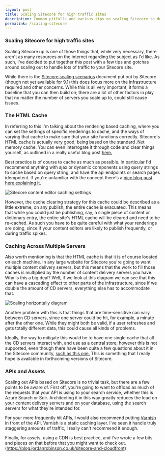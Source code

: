 ```yaml
---
layout: post
title: Scaling Sitecore for high traffic sites
description: Common pitfalls and various tips on scaling Sitecore to deal with huge traffic.
permalink: /scaling-sitecore
---
```


### Scaling Sitecore for high traffic sites

Scaling Sitecore up is one of those things that, while very necessary, there aren't as many resources on the internet regarding the subject as I'd like. As such, I've decided to put together this post with a few tips and gotchas around scaling out to handle lots of traffic to your Sitecore site.

While there is the [Sitecore scaling scenarios](https://doc.sitecore.com/developers/90/platform-administration-and-architecture/en/sitecore-scaling-scenarios.html) document put out by Sitecore (though not yet available for 9.1) this does focus more on the infrastructure required and other concerns. While this is all very important, it forms a baseline that you can then build on; there are a lot of other factors in play that no matter the number of servers you scale up to, could still cause issues.

### The HTML Cache

In referring to this I'm talking about the rendering based caching, where you can set the settings of specific renderings to cache, and the ways of varying that cache to make sure that your site functions correctly. Sitecore's HTML cache is actually very good; being based on the standard .Net memory cache. You can even interrogate it through code and clear things yourself, as outlined in a really useful blog post [here.](https://briancaos.wordpress.com/2018/10/31/sitecore-9-caching-sitecore-caching-cachemanager-getallcaches-changed-from-sitecore-8/)

Best practice is of course to cache as much as possible. In particular I'd recommend anything with ajax or dynamic components using query strings to cache based on query string, and have the api endpoints or search pages idempotent. If you're unfamiliar with the concept there's a [nice blog post here explaining it.](http://cloudingmine.com/idempotence-what-is-it-and-why-should-i-care/)

![Sitecore content editor caching settings](https://user-images.githubusercontent.com/1202911/56134765-25bedd80-5f87-11e9-8492-846f7b167696.jpg)

However, the cache clearing strategy for this cache could be described as a little extreme; on any publish, the entire cache is evacuated. This means that while you could just be publishing, say, a single piece of content or dictionary entry, the entire site's HTML cache will be cleared and need to be re-cached. As such you have to be quite careful with what your renderings are doing, since if your content editors are likely to publish frequently, or during traffic spikes.

### Caching Across Multiple Servers

Also worth mentioning is that the HTML cache is that it is of course located on each machine. In any large website for Sitecore you're going to want multiple content delivery servers, but this means that the work to fill those caches is multiplied by the number of content delivery servers you have. Why is this a big deal? Well, if we look at this diagram we can see that this can have a cascading effect to other parts of the infrastructure, since if we double the amount of CD servers, everything else has to accommodate that.

![Scaling horizontally diagram](https://user-images.githubusercontent.com/1202911/56134777-2c4d5500-5f87-11e9-9f12-99a1c1245ca6.jpg)

Another problem with this is that things that are time-sensitive can vary between CD servers, since one server could be hit, for example, a minute after the other one. While they might both be valid, if a user refreshes and gets totally different data, this could cause all kinds of problems.

Ideally, the way to mitigate this would be to have one single cache that all the CD servers interact with, and use as a central store; however this is not supported, even though there have been quite a few questions about it in the Sitecore community, [such as this one.](https://community.sitecore.net/developers/f/8/t/8512#pi214filter=all&pi214scroll=false) This is something that I really hope is available in forthcoming versions of Sitecore.

### APIs and Assets

Scaling out APIs based on Sitecore is no trivial task, but there are a few points to be aware of. First off, you're going to want to offload as much of the requests that your API is using to your search service, whether this is Azure Search or Solr. Architecting it in this way greatly reduces the load on your content delivery servers and on your database, using the search servers for what they're intended for.

For your more frequently hit APIs, I would also recommend putting [Varnish](https://varnish-cache.org/intro/index.html) in front of the API, Varnish is a static caching layer. I've seen it handle truly staggering amounts of traffic, I really can't recommend it enough.

Finally, for assets, using a CDN is best practice, and I've wrote a few bits and pieces on that before that you might want to check out. (https://blog.jordanrobinson.co.uk/sitecore-and-cloudfront)